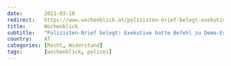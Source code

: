 ```yaml
---
date:       2021-03-10
redirect:   https://www.wochenblick.at/polizisten-brief-belegt-exekutive-hatte-befehl-zu-demo-eskalation/
title:      Wochenblick
subtitle:   "Polizisten-Brief belegt: Exekutive hatte Befehl zu Demo-Eskalation!"
country:    AT
categories: [Recht, Widerstand]
tags:       [wochenblick, polizei]
---
```

